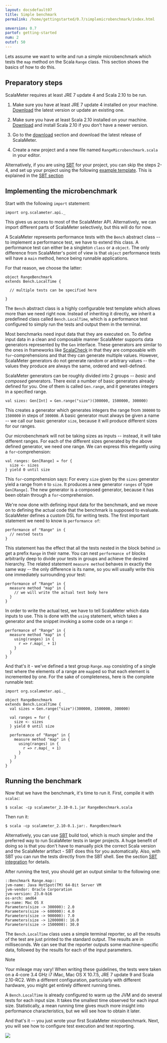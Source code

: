 ```yaml
---
layout: docsdefault07
title: Simple benchmark
permalink: /home/gettingstarted/0.7/simplemicrobenchmark/index.html

smversion: 0.7
partof: getting-started
num: 2
outof: 50
---
```



Lets assume we want to write and run
a simple microbenchmark which tests the `map` method on the Scala `Range` class.
This section shows the basics of how to do this.


## Preparatory steps

ScalaMeter requires at least JRE 7 update 4 and Scala 2.10 to be run.

1. Make sure you have at least JRE 7 update 4 installed on your machine.<br/>
   [Download](http://www.java.com) the latest version or update an existing one.

2. Make sure you have at least Scala 2.10 installed on your machine.<br/>
   [Download](http://www.scala-lang.org/downloads) and install Scala 2.10
   if you don't have a newer version.

3. Go to the [download](/home/download/) section and
   download the latest release of ScalaMeter.

4. Create a new project and a new file named `RangeMicrobenchmark.scala`
   in your editor.

Alternatively, if you are using [SBT](http://www.scala-sbt.org/) for your project,
you can skip the steps 2-4, and set up your project using the following
[example template](https://github.com/scalameter/scalameter-examples/tree/master/basic-with-separate-config).
This is explained in the [SBT section](/home/gettingstarted/0.7/sbt)


## Implementing the microbenchmark

Start with the following `import` statement:

    import org.scalameter.api._

This gives us access to most of the ScalaMeter API.
Alternatively, we can import different parts of ScalaMeter selectively,
but this will do for now.

A ScalaMeter represents performance tests with the `Bench` abstract class --
to implement a performance test, we have to extend this class.
A performance test can either be a singleton `class` or a `object`.
The only difference from ScalaMeter's point of view is that `object`
performance tests will have a `main` method, hence being runnable applications.

For that reason, we choose the latter:

    object RangeBenchmark
    extends Bench.LocalTime {

      // multiple tests can be specified here

    }

The `Bench` abstract class is a highly configurable test template which allows more than
we need right now.
Instead of inheriting it directly, we inherit a predefined class called
`Bench.LocalTime`, which is a performance test configured to simply
run the tests and output them in the terminal.

Most benchmarks need input data that they are executed on.
To define input data in a clean and composable manner ScalaMeter supports data
generators represented by the `Gen` interface.
These generators are similar to the ones in frameworks like
[ScalaCheck](https://github.com/rickynils/scalacheck/wiki/User-Guide)
in that they are composable with `for`-comprehensions and that they can generate
multiple values.
However, ScalaMeter generators do not generate random or arbitrary values --
the values they produce are always the same, ordered and well-defined.

ScalaMeter generators can be roughly divided into 2 groups --
*basic* and *composed* generators.
There exist a number of basic generators already defined for you.
One of them is called `Gen.range`, and it generates integers in a specified range.

    val sizes: Gen[Int] = Gen.range("size")(300000, 1500000, 300000)

This creates a generator which generates integers the range from `300000` to `1500000`
in steps of `300000`.
A basic generator must always be given a name -- we call our basic generator `size`,
because it will produce different sizes for our ranges.

Our microbenchmark will not be taking sizes as inputs -- instead, it will take different
ranges. For each of the different sizes generated by the above defined generator,
we need one range.
We can express this elegantly using a `for`-comprehension:

    val ranges: Gen[Range] = for {
      size <- sizes
    } yield 0 until size

This `for`-comprehension says: For every `size` given by the `sizes` generator yield
a range from `0` to `size`.
It produces a new generator `ranges` of type `Gen[Range]`.
The new generator is a composed generator, because it has been obtain through a
`for`-comprehension.

We're now done with defining input data for the benchmark, and we move on to defining
the actual code that the benchmark is supposed to evaluate.
ScalaMeter defines a custom DSL for writing tests.
The first important statement we need to know is `performance of`:

    performance of "Range" in {
      // nested tests
    }

This statement has the effect that all the tests nested in the block behind `in` get a
prefix `Range` in their name.
You can nest `performance of` blocks arbitrarily deep to divide your tests in groups and
achieve the desired hierarchy.
The related statement `measure method` behaves in exactly the same way -- the only
difference is its name, so you will usually write this one immediately surrounding your
test:

    performance of "Range" in {
      measure method "map" in {
        // we will write the actual test body here
      }
    }

In order to write the actual test, we have to tell ScalaMeter which data inputs to use.
This is done with the `using` statement, which takes a generator and the snippet
invoking a some code on a range `r`:

    performance of "Range" in {
      measure method "map" in {
        using(ranges) in {
          r => r.map(_ + 1)
        }
      }
    }

And that's it - we've defined a test group `Range.map` consisting of a single test where
the elements of a range are `map`ped so that each element is incremented by one.
For the sake of completeness, here is the complete runnable test:

    import org.scalameter.api._

    object RangeBenchmark
    extends Bench.LocalTime {
      val sizes = Gen.range("size")(300000, 1500000, 300000)

      val ranges = for {
        size <- sizes
      } yield 0 until size

      performance of "Range" in {
        measure method "map" in {
          using(ranges) in {
            r => r.map(_ + 1)
          }
        }
      }
    }


## Running the benchmark

Now that we have the benchmark, it's time to run it.
First, compile it with `scalac`:

    $ scalac -cp scalameter_2.10-0.1.jar RangeBenchmark.scala

Then run it:

    $ scala -cp scalameter_2.10-0.1.jar:. RangeBenchmark

Alternatively, you can use [SBT](http://www.scala-sbt.org/) build tool, which is much
simpler and the preferred way to run ScalaMeter tests in larger projects.
A huge benefit of doing so is that you don't have to manually pick the correct Scala
version and the ScalaMeter artifact - SBT does this for you automatically.
Also, with SBT you can run the tests directly from the SBT shell.
See the section [SBT integration](/home/gettingstarted/0.7/sbt/) for details. 

After running the test, you should get an output similar to the following one:

    ::Benchmark Range.map::
    jvm-name: Java HotSpot(TM) 64-Bit Server VM
    jvm-vendor: Oracle Corporation
    jvm-version: 23.0-b16
    os-arch: amd64
    os-name: Mac OS X
    Parameters(size -> 300000): 2.0
    Parameters(size -> 600000): 4.0
    Parameters(size -> 900000): 7.0
    Parameters(size -> 1200000): 16.0
    Parameters(size -> 1500000): 30.0

The `Bench.LocalTime` class uses a simple terminal reporter, so
all the results of the test are just printed to the standard output.
The results are in milliseconds.
We can see that the reporter outputs some machine-specific data, followed by the
results for each of the input parameters.

<div class="remark">
<p class="remarktitle">Note</p>
<p>
Your mileage may vary!
When writing these guidelines, the tests were taken on a 4-core 3.4 GHz i7 iMac,
Mac OS X 10.7.5, JRE 7 update 9 and Scala 2.10-RC2.
With a different configuration, particularly with different hardware, you might get
entirely different running times.
</p>
</div>

A `Bench.LocalTime` is already configured to warm up the JVM and do several tests
for each input size.
It takes the smallest time observed for each input size.
Statistically, a mean running time gives much more insight into performance
characteristics, but we will see how to obtain it later.

And that's it -- you just wrote your first ScalaMeter microbenchmark.
Next, you will see how to configure test execution and test reporting.

<div class="imagenoframe">
  <img src="/resources/images/logo-yellow-small.png"/>
</div>

















